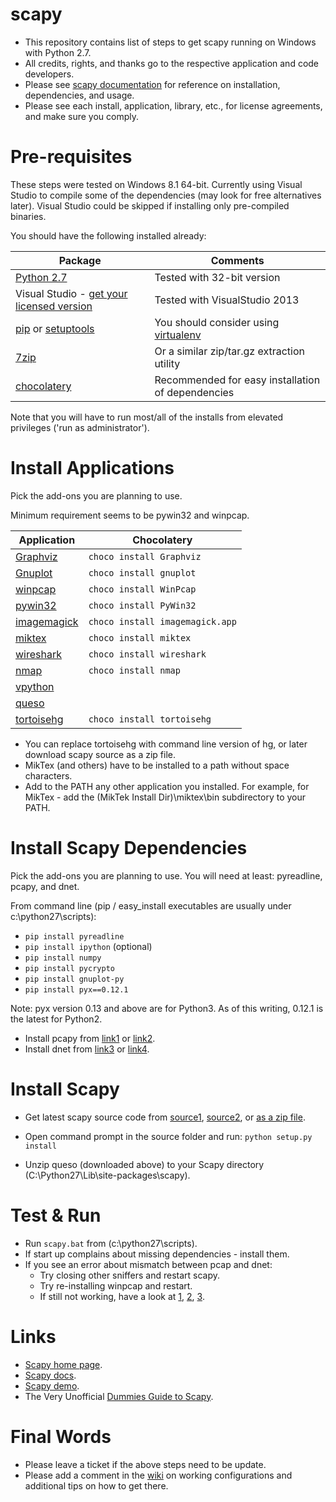 scapy
=====

* This repository contains list of steps to get scapy running on Windows with Python 2.7.
* All credits, rights, and thanks go to the respective application and code developers.
* Please see [scapy documentation](http://www.secdev.org/projects/scapy/doc/installation.html#windows) for reference on installation, dependencies, and usage.
* Please see each install, application, library, etc., for license agreements, and make sure you comply.

# Pre-requisites
These steps were tested on Windows 8.1 64-bit.
Currently using Visual Studio to compile some of the dependencies (may look for free alternatives later).
Visual Studio could be skipped if installing only pre-compiled binaries.

You should have the following installed already:

Package  | Comments  |
---------|-----------|
[Python 2.7](https://www.python.org/downloads/) | Tested with 32-bit version |
Visual Studio - [get your licensed version](http://msdn.microsoft.com/en-us/vstudio/aa718325.aspx) | Tested with VisualStudio 2013 |
[pip](https://pypi.python.org/pypi/pip/) or [setuptools](https://pypi.python.org/pypi/setuptools) | You should consider using [virtualenv](https://pypi.python.org/pypi/virtualenv)  |
[7zip](http://7-zip.org/download.html) | Or a similar zip/tar.gz extraction utility  |
[chocolatery](http://chocolatey.org/) | Recommended for easy installation of dependencies  |

Note that you will have to run most/all of the installs from elevated privileges ('run as administrator').

# Install Applications
Pick the add-ons you are planning to use.

Minimum requirement seems to be pywin32 and winpcap.

Application  |   Chocolatery   |
-------------|-----------------|
[Graphviz](http://graphviz.org/Download_windows.php) |  `choco install Graphviz`  |
[Gnuplot](http://www.gnuplot.info/download.html)  |  `choco install gnuplot` |
[winpcap](http://www.winpcap.org/install/default.htm)  |  `choco install WinPcap`  |
[pywin32](http://sourceforge.net/projects/pywin32/files/?source=navbar)  | `choco install PyWin32`  |
[imagemagick](http://www.imagemagick.org/script/binary-releases.php#windows)  | `choco install imagemagick.app`  |
[miktex](http://miktex.org/download)  | `choco install miktex`  |
[wireshark](https://www.wireshark.org/download.html)  |  `choco install wireshark`  |
[nmap](http://nmap.org/download.html)  |  `choco install nmap`  |
[vpython](http://www.vpython.org/contents/download_windows.html) |  |
[queso](http://www.packetstormsecurity.org/UNIX/scanners/queso-980922.tar.gz)  |  |
[tortoisehg](http://tortoisehg.bitbucket.org/download/index.html)  |  `choco install tortoisehg` |

- You can replace tortoisehg with command line version of hg, or later download scapy source as a zip file.
- MikTex (and others) have to be installed to a path without space characters. 
- Add to the PATH any other application you installed. For example, for MikTex - add the (MikTek Install Dir)\miktex\bin subdirectory to your PATH.

# Install Scapy Dependencies
Pick the add-ons you are planning to use. You will need at least: pyreadline, pcapy, and dnet.

From command line (pip / easy_install executables are usually under c:\python27\scripts):
- `pip install pyreadline`
- `pip install ipython`    (optional)
- `pip install numpy`
- `pip install pycrypto`
- `pip install gnuplot-py`
- `pip install pyx==0.12.1`

Note: pyx version 0.13 and above are for Python3. As of this writing, 0.12.1 is the latest for Python2.

- Install pcapy from [link1](https://code.google.com/p/pypcap/issues/detail?id=36) or [link2](http://breakingcode.wordpress.com/2012/07/16/quickpost-updated-impacketpcapy-installers-for-python-2-5-2-6-2-7/).
- Install dnet from [link3](http://dirk-loss.de/scapy/dnet-1.12.win32-py2.7.exe) or [link4](https://twitter.com/dloss/status/18457222544).

# Install Scapy
- Get latest scapy source code from [source1](https://bitbucket.org/secdev/scapy/src), [source2](https://bitbucket.org/secdev/scapy-com), or [as a zip file](https://bitbucket.org/secdev/scapy/wiki/Home).
- Open command prompt in the source folder and run: `python setup.py install`

- Unzip queso (downloaded above) to your Scapy directory (C:\Python27\Lib\site-packages\scapy).


# Test & Run
- Run `scapy.bat` from (c:\python27\scripts).
- If start up complains about missing dependencies - install them.
- If you see an error about mismatch between pcap and dnet:
  - Try closing other sniffers and restart scapy. 
  - Try re-installing winpcap and restart. 
  - If still not working, have a look at [1](http://article.gmane.org/gmane.comp.security.scapy.general/3932), [2](http://article.gmane.org/gmane.comp.security.scapy.general/3937), [3](http://article.gmane.org/gmane.comp.security.scapy.general/3902).

# Links
- [Scapy home page](http://www.secdev.org/projects/scapy/).
- [Scapy docs](http://www.secdev.org/projects/scapy/doc/index.html).
- [Scapy demo](http://www.secdev.org/projects/scapy/demo.html).
- The Very Unofficial [Dummies Guide to Scapy](http://scapy-guide.googlecode.com/files/ScapyGuide.pdf).

# Final Words
- Please leave a ticket if the above steps need to be update.
- Please add a comment in the [wiki](https://github.com/zlorb/scapy/wiki) on working configurations and additional tips on how to get there.

